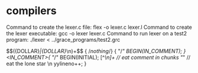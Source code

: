 # compilers
Command to create the lexer.c file:
flex -o lexer.c lexer.l
Command to create the lexer executable:
gcc -o lexer lexer.c 
Command to run lexer on a test2 program:
./lexer < ../grace_programs/test2.grc



\$\$({DOLLAR}*|{DOLLAR}*\n)+\$\$                        { /*nothing*/}
<INITIAL>{
"/*"              BEGIN(IN_COMMENT);
}
<IN_COMMENT>{
"*/"      BEGIN(INITIAL);
[^*\n]+   // eat comment in chunks
"*"       // eat the lone star
\n        yylineno++;
}